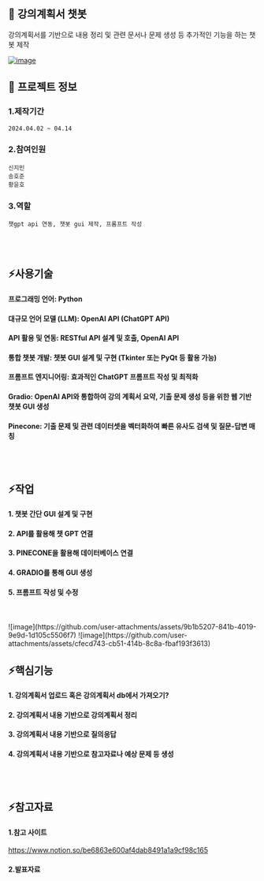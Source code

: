 

<!--## Hi there 👋
**jiminnnnnn/jiminnnnnn** is a ✨ _special_ ✨ repository because its `README.md` (this file) appears on your GitHub profile.

Here are some ideas to get you started:

- 🔭 I’m currently working on ...
- 🌱 I’m currently learning ...
- 👯 I’m looking to collaborate on ...
- 🤔 I’m looking for help with ...
- 💬 Ask me about ...
- 📫 How to reach me: ...
- 😄 Pronouns: ...
- ⚡ Fun fact: ...
-->


## 👋 강의계획서 챗봇
강의계획서를 기반으로 내용 정리 및 관련 문서나 문제 생성 등 추가적인 기능을 하는 챗봇 제작
<br/>

[![image](https://github.com/user-attachments/assets/7b541827-ad9d-4815-908d-0858dfc1fd2c)]()
<br/>

## 🌱 프로젝트 정보
### 1.제작기간
	2024.04.02 ~ 04.14
### 2.참여인원
	신지민
 	송호준
  	황윤호
### 3.역할
	챗gpt api 연동, 챗봇 gui 제작, 프롬프트 작성
<br/>
<br/>

## ⚡사용기술
#### 프로그래밍 언어: Python
#### 대규모 언어 모델 (LLM): OpenAI API (ChatGPT API)
#### API 활용 및 연동: RESTful API 설계 및 호출, OpenAI API
#### 통합 챗봇 개발: 챗봇 GUI 설계 및 구현 (Tkinter 또는 PyQt 등 활용 가능)
#### 프롬프트 엔지니어링: 효과적인 ChatGPT 프롬프트 작성 및 최적화
#### Gradio: OpenAI API와 통합하여 강의 계획서 요약, 기출 문제 생성 등을 위한 웹 기반 챗봇 GUI 생성
#### Pinecone: 기출 문제 및 관련 데이터셋을 벡터화하여 빠른 유사도 검색 및 질문-답변 매칭

<br/>
<br/>

## ⚡작업
#### 1. 챗봇 간단 GUI 설계 및 구현
#### 2. API를 활용해 챗 GPT 연결
#### 3. PINECONE을 활용해 데이터베이스 연결
#### 4. GRADIO를 통해 GUI 생성
#### 5. 프롬프트 작성 및 수정

<br/>
<br/>
![image](https://github.com/user-attachments/assets/9b1b5207-841b-4019-9e9d-1d105c5506f7)
![image](https://github.com/user-attachments/assets/cfecd743-cb51-414b-8c8a-fbaf193f3613)

## ⚡핵심기능
#### 	1. 강의계획서 업로드 혹은 강의계획서 db에서 가져오기?
#### 	2. 강의계획서 내용 기반으로 강의계획서 정리
#### 	3. 강의계획서 내용 기반으로 질의응답
#### 	4. 강의계획서 내용 기반으로 참고자료나 예상 문제 등 생성
<br/>
<br/>

## ⚡참고자료
#### 	1.참고 사이트
<https://www.notion.so/be6863e600af4dab8491a1a9cf98c165>
#### 	2.발표자료
 
